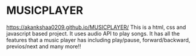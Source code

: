 # MUSICPLAYER
https://akankshaa0209.github.io/MUSICPLAYER/
This is a html, css and javascript based project. It uses audio API to play songs. It has all the features that a music player has including play/pause, forward/backward, previos/next and many more!!
